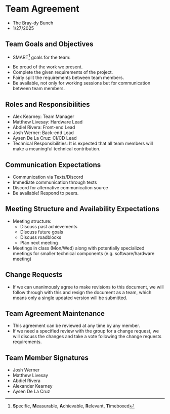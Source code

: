 # Team Agreement
* The Bray-dy Bunch
* 1/27/2025

## Team Goals and Objectives
* SMART[^1] goals for the team:

[^1]: **S**pecific, **M**easurable, **A**chievable, **R**elevant, **T**imeboxed
* Be proud of the work we present.
* Complete the given requirements of the project.
* Fairly split the requirements between team members.
* Be available, not only for working sessions but for communication between team members.

## Roles and Responsibilities
* Alex Kearney: Team Manager
* Matthew Livesay: Hardware Lead
* Abdiel Rivera: Front-end Lead
* Josh Werner: Back-end Lead
* Aysen De La Cruz: CI/CD Lead
* Technical Responsibilities: It is expected that all team members will make a meaningful technical contribution.

## Communication Expectations
* Communication via Texts/Discord
* Immediate communication through texts
* Discord for alternative communication source
* Be available! Respond to peers.

## Meeting Structure and Availability Expectations
* Meeting structure:
  * Discuss past achievements
  * Discuss future goals
  * Discuss roadblocks
  * Plan next meeting
* Meetings in class (Mon/Wed) along with potentially specialized meetings for smaller technical components (e.g. software/hardware meeting)

## Change Requests
* If we can unanimously agree to make revisions to this document, we will follow through with this and resign the document as a team, which means only a single updated version will be submitted.

## Team Agreement Maintenance
* This agreement can be reviewed at any time by any member.
* If we need a specified review with the group for a change request, we will discuss the changes and take a vote following the change requests requirements.

## Team Member Signatures
* Josh Werner
* Matthew Livesay
* Abdiel Rivera
* Alexander Kearney
* Aysen De La Cruz
